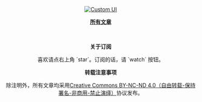 <p align="center">
  <a href="https://github.com/AwesomeDevin/blog">
  <img width="https://raw.githubusercontent.com/AwesomeDevin/taro-custom-ui/master/src/stastic/images/logo.png" alt="Custom UI" >
  </a>
</p>

<p align="center">
<a href="https://github.com/AwesomeDevin/blog/issues"><b>所有文章</b></a>
</p>

<br/>

<p align="center"><b>关于订阅</b></p>

<p align="center">喜欢请点右上角 `star`。订阅的话，请 `watch` 按钮。</p>

<p align="center"><b>转载注意事项</b></p>

<p align="center">除注明外，所有文章均采用<a href="http://creativecommons.org/licenses/by-nc-nd/4.0/deed.zh">Creative Commons BY-NC-ND 4.0（自由转载-保持署名-非商用-禁止演绎）</a>协议发布。</p>

